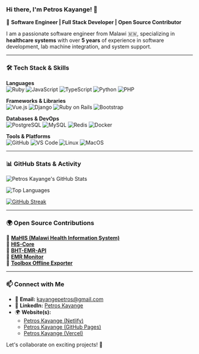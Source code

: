 ### Hi there, I'm **Petros Kayange**! 👋

🚀 **Software Engineer | Full Stack Developer | Open Source Contributor**

I am a passionate software engineer from Malawi 🇲🇼, specializing in **healthcare systems** with over **5 years** of experience in software development, lab machine integration, and system support.

---

### 🛠️ Tech Stack & Skills

**Languages**  
![Ruby](https://img.shields.io/badge/Ruby-CC342D?style=for-the-badge&logo=ruby&logoColor=white)
![JavaScript](https://img.shields.io/badge/JavaScript-F7DF1E?style=for-the-badge&logo=javascript&logoColor=black)
![TypeScript](https://img.shields.io/badge/TypeScript-3178C6?style=for-the-badge&logo=typescript&logoColor=white)
![Python](https://img.shields.io/badge/Python-3776AB?style=for-the-badge&logo=python&logoColor=white)
![PHP](https://img.shields.io/badge/PHP-777BB4?style=for-the-badge&logo=php&logoColor=white)

**Frameworks & Libraries**  
![Vue.js](https://img.shields.io/badge/Vue.js-4FC08D?style=for-the-badge&logo=vue.js&logoColor=white)
![Django](https://img.shields.io/badge/Django-092E20?style=for-the-badge&logo=django&logoColor=white)
![Ruby on Rails](https://img.shields.io/badge/Ruby%20on%20Rails-CC0000?style=for-the-badge&logo=ruby-on-rails&logoColor=white)
![Bootstrap](https://img.shields.io/badge/Bootstrap-7952B3?style=for-the-badge&logo=bootstrap&logoColor=white)

**Databases & DevOps**  
![PostgreSQL](https://img.shields.io/badge/PostgreSQL-336791?style=for-the-badge&logo=postgresql&logoColor=white)
![MySQL](https://img.shields.io/badge/MySQL-4479A1?style=for-the-badge&logo=mysql&logoColor=white)
![Redis](https://img.shields.io/badge/Redis-DC382D?style=for-the-badge&logo=redis&logoColor=white)
![Docker](https://img.shields.io/badge/Docker-2496ED?style=for-the-badge&logo=docker&logoColor=white)

**Tools & Platforms**  
![GitHub](https://img.shields.io/badge/GitHub-181717?style=for-the-badge&logo=github&logoColor=white)
![VS Code](https://img.shields.io/badge/VS%20Code-007ACC?style=for-the-badge&logo=visual-studio-code&logoColor=white)
![Linux](https://img.shields.io/badge/Linux-FCC624?style=for-the-badge&logo=linux&logoColor=black)
![MacOS](https://img.shields.io/badge/macOS-000000?style=for-the-badge&logo=apple&logoColor=white)

---

### 📊 GitHub Stats & Activity

![Petros Kayange's GitHub Stats](https://github-readme-stats.vercel.app/api?username=petroskayange&show_icons=true&theme=radical)

![Top Languages](https://github-readme-stats.vercel.app/api/top-langs/?username=petroskayange&layout=compact&theme=radical)

[![GitHub Streak](https://streak-stats.demolab.com?user=petroskayange&theme=vue&hide_border=true&mode=weekly)](https://git.io/streak-stats)

---

### 🌍 Open Source Contributions

🔹 [**MaHIS (Malawi Health Information System)**](https://github.com/LUKEINTERNATIONAL/MAHIS.git)  
🔹 [**HIS-Core**](https://github.com/HISMalawi/HIS-Core-release)  
🔹 [**BHT-EMR-API**](https://github.com/HISMalawi/BHT-EMR-API)  
🔹 [**EMR Monitor**](https://github.com/LUKEINTERNATIONAL/EMR_STATS_API)  
🔹 [**Toolbox Offline Exporter**](https://github.com/DoxDevOps/toolbox-host)  

---

### 📫 Connect with Me

- 📧 **Email:** [kayangepetros@gmail.com](mailto:kayangepetros@gmail.com)  
- 💼 **LinkedIn:** [Petros Kayange](https://www.linkedin.com/in/petros-kayange/)  
- 🌍 **Website(s):**  
  - [Petros Kayange (Netlify)](https://petroskayange.netlify.app/)  
  - [Petros Kayange (GitHub Pages)](https://petroskayange.github.io/my_profile/)  
  - [Petros Kayange (Vercel)](https://petroskayange.vercel.app/)

Let's collaborate on exciting projects! 🚀
